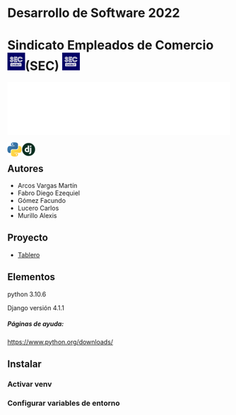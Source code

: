 # Desarrollo de Software 2022

#  Sindicato Empleados de Comercio (SEC) <img align="left" style ="text-align: left- margin-right= 10px;" alt="GIF" src="README/icon/SEC.jpg"  width="40" height="40"/><img style ="text-align: left- margin-right= 10px;" alt="GIF" src="README/icon/SEC.jpg"  width="40" height="40"/>

<img height="120" alt="SEC" width="100%" src="README/marquee.svg" />

<a href="https://www.python.org/" target="_blank" title="Python"><img align="left" src="README/icon/python.png" /></a>

<a href="https://www.djangoproject.com/" target="_blank" title="Django"><img align="left" src="README/icon/django.png" width="32" height="32"/></a>
<br>

## Autores
- Arcos Vargas Martín
- Fabro Diego Ezequiel
- Gómez Facundo
- Lucero Carlos
- Murillo Alexis

## Proyecto
- [Tablero](https://github.com/orgs/UNPSJB/projects/9)

## Elementos
python 3.10.6

Django versión 4.1.1

##### Páginas de ayuda:
<a> https://www.python.org/downloads/ </a>

## Instalar

### Activar venv

### Configurar variables de entorno 

